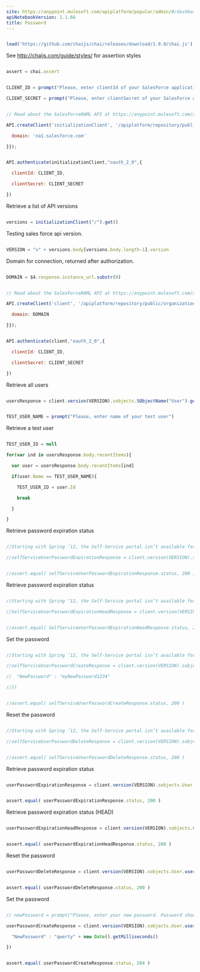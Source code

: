 ```yaml
---
site: https://anypoint.mulesoft.com/apiplatform/popular/admin/#/dashboard/apis/8111/versions/8305/portal/pages/7000/preview
apiNotebookVersion: 1.1.66
title: Password
---
```


```javascript

load('https://github.com/chaijs/chai/releases/download/1.9.0/chai.js')

```



See http://chaijs.com/guide/styles/ for assertion styles



```javascript

assert = chai.assert

```

```javascript

CLIENT_ID = prompt("Please, enter clientId of your SalesForce application.")

CLIENT_SECRET = prompt("Please, enter clientSecret of your SalesForce application.")

```

```javascript

// Read about the SalesForceRAML API at https://anypoint.mulesoft.com/apiplatform/popular/admin/#/dashboard/apis/8111/versions/8305/contracts

API.createClient('initializationClient', '/apiplatform/repository/public/organizations/30/apis/8111/versions/8305/definition',{baseUriParameters: {

  domain: 'na1.salesforce.com'

}});

```

```javascript

API.authenticate(initializationClient,"oauth_2_0",{

  clientId: CLIENT_ID,

  clientSecret: CLIENT_SECRET

})

```



Retrieve a list of API versions



```javascript

versions = initializationClient("/").get()

```



Testing sales force api version.



```javascript

VERSION = "v" + versions.body[versions.body.length-1].version

```



Domain for connection, returned after authorization.



```javascript

DOMAIN = $4.response.instance_url.substr(8)

```

```javascript

// Read about the SalesForceRAML API at https://anypoint.mulesoft.com/apiplatform/popular/admin/#/dashboard/apis/8111/versions/8305/contracts

API.createClient('client', '/apiplatform/repository/public/organizations/30/apis/8111/versions/8305/definition',{baseUriParameters: {

  domain: DOMAIN

}});

```

```javascript

API.authenticate(client,"oauth_2_0",{

  clientId: CLIENT_ID,

  clientSecret: CLIENT_SECRET

})

```



Retrieve all users



```javascript

usersResponse = client.version(VERSION).sobjects.SObjectName("User").get()

```

```javascript

TEST_USER_NAME = prompt("Please, enter name of your test user")

```



Retrieve a test user



```javascript

TEST_USER_ID = null

for(var ind in usersResponse.body.recentItems){

  var user = usersResponse.body.recentItems[ind]

  if(user.Name == TEST_USER_NAME){

    TEST_USER_ID = user.Id

    break

  }

}

```





Retrieve password expiration status



```javascript

//Starting with Spring ’12, the Self-Service portal isn’t available for new organizations. Existing organizations continue to have access to the Self-Service portal.

//selfServiceUserPasswordExpirationResponse = client.version(VERSION).sobjects.SelfServiceUser.selfServiceUserId("SELF_USER_ID").password.get()

```

```javascript

//assert.equal( selfServiceUserPasswordExpirationResponse.status, 200 )

```



Retrieve password expiration status



```javascript

//Starting with Spring ’12, the Self-Service portal isn’t available for new organizations. Existing organizations continue to have access to the Self-Service portal.

//SelfServiceUserPasswordExpirationHeadResponse = client.version(VERSION).sobjects.SelfServiceUser.selfServiceUserId(SELF_USER_ID).password.head()

```

```javascript

//assert.equal( SelfServiceUserPasswordExpirationHeadResponse.status, 200 )

```



Set the password



```javascript

//Starting with Spring ’12, the Self-Service portal isn’t available for new organizations. Existing organizations continue to have access to the Self-Service portal.

//selfServiceUserPasswordCreateResponse = client.version(VERSION).sobjects.SelfServiceUser.selfServiceUserId(SELF_USER_ID).password.post({

//  "NewPassword" : "myNewPassword1234"

//})

```

```javascript

//assert.equal( selfServiceUserPasswordCreateResponse.status, 200 )

```



Reset the password



```javascript

//Starting with Spring ’12, the Self-Service portal isn’t available for new organizations. Existing organizations continue to have access to the Self-Service portal.

//selfServiceUserPasswordDeleteResponse = client.version(VERSION).sobjects.SelfServiceUser.selfServiceUserId(SELF_USER_ID).password.delete()

```

```javascript

//assert.equal( selfServiceUserPasswordDeleteResponse.status, 200 )

```



Retrieve password expiration status



```javascript

userPasswordExpirationResponse = client.version(VERSION).sobjects.User.userId(TEST_USER_ID).password.get()

```

```javascript

assert.equal( userPasswordExpirationResponse.status, 200 )

```



Retrieve password expiration status (HEAD)



```javascript

userPasswordExpirationHeadResponse = client.version(VERSION).sobjects.User.userId(TEST_USER_ID).password.head()

```

```javascript

assert.equal( userPasswordExpirationHeadResponse.status, 200 )

```



Reset the password





```javascript

userPasswordDeleteResponse = client.version(VERSION).sobjects.User.userId(TEST_USER_ID).password.delete()

```

```javascript

assert.equal( userPasswordDeleteResponse.status, 200 )

```



Set the password



```javascript

// newPassword = prompt("Please, enter your new password. Password should contain upper and lower case, digits")

userPasswordCreateResponse = client.version(VERSION).sobjects.User.userId(TEST_USER_ID).password.post({

  "NewPassword" : "qwerty" + new Date().getMilliseconds()

})

```

```javascript

assert.equal( userPasswordCreateResponse.status, 204 )

```